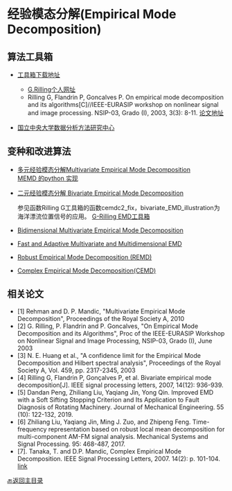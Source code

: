 # 经验模态分解(Empirical Mode Decomposition)

## 算法工具箱

* [工具箱下载地址](https://atoms.scilab.org/toolboxes/emd_toolbox/1.3)
  * [G.Rilling个人网址](http://perso.ens-lyon.fr/patrick.flandrin/emd.html)   
  * Rilling G, Flandrin P, Goncalves P. On empirical mode decomposition and its algorithms[C]//IEEE-EURASIP workshop on nonlinear signal and image processing. NSIP-03, Grado (I), 2003, 3(3): 8-11.
  [论文地址](http://perso.ens-lyon.fr/patrick.flandrin/NSIP03.pdf) 
  
* [国立中央大学数据分析方法研究中心](https://in.ncu.edu.tw/~ncu34951/)

## 变种和改进算法
* [多元经验模态分解Multivariate Empirical Mode Decomposition](http://www.commsp.ee.ic.ac.uk/~mandic/research/emd.htm)  
 [MEMD 的python 实现](https://github.com/mariogrune/MEMD-Python-)
* [二元经验模态分解 Bivariate Empirical Mode Decomposition](https://ieeexplore.ieee.org/abstract/document/4358014)
  
  参见函数Rilling G工具箱的函数cemdc2_fix，bivariate_EMD_illustration为海洋漂流位置信号的应用。
  [G-Rilling EMD工具箱](http://blog.sina.com.cn/s/blog_6163bdeb0102e2cd.html)  
* [Bidimensional Multivariate Empirical Mode Decomposition](https://github.com/z-bingo/Bidimensional-Multivariate-Empirical-Mode-Decomposition)   
* [Fast and Adaptive Multivariate and Multidimensional EMD](https://ww2.mathworks.cn/matlabcentral/fileexchange/71270-fast-and-adaptive-multivariate-and-multidimensional-emd)  
* [Robust Empirical Mode Decomposition (REMD)](https://ww2.mathworks.cn/matlabcentral/fileexchange/70032-robust-empirical-mode-decomposition-remd) 
* [Complex Empirical Mode Decomposition(CEMD)]()



## 相关论文
- [1] Rehman and D. P. Mandic, "Multivariate Empirical Mode Decomposition", Proceedings of the Royal Society A, 2010
- [2] G. Rilling, P. Flandrin and P. Goncalves, "On Empirical Mode Decomposition and its Algorithms", Proc of the IEEE-EURASIP Workshop on Nonlinear Signal and Image Processing, NSIP-03, Grado (I), June 2003
- [3] N. E. Huang et al., "A confidence limit for the Empirical Mode Decomposition and Hilbert spectral analysis", Proceedings of the Royal Society A, Vol. 459, pp. 2317-2345, 2003
- [4] Rilling G, Flandrin P, Gonçalves P, et al. Bivariate empirical mode decomposition[J]. IEEE signal processing letters, 2007, 14(12): 936-939.  
- [5] Dandan Peng, Zhiliang Liu, Yaqiang Jin, Yong Qin. Improved EMD with a Soft Sifting Stopping Criterion and Its Application to Fault Diagnosis of Rotating Machinery. Journal of Mechanical Engineering. 55 (10): 122-132, 2019.
- [6] Zhiliang Liu, Yaqiang Jin, Ming J. Zuo, and Zhipeng Feng. Time-frequency representation based on robust local mean decomposition for multi-component AM-FM signal analysis. Mechanical Systems and Signal Processing. 95: 468-487, 2017.
- [7].	Tanaka, T. and D.P. Mandic, Complex Empirical Mode Decomposition. IEEE Signal Processing Letters, 2007. 14(2): p. 101-104. [link](https://ieeexplore.ieee.org/document/4063369)

[:back:返回主目录](../README.md)
